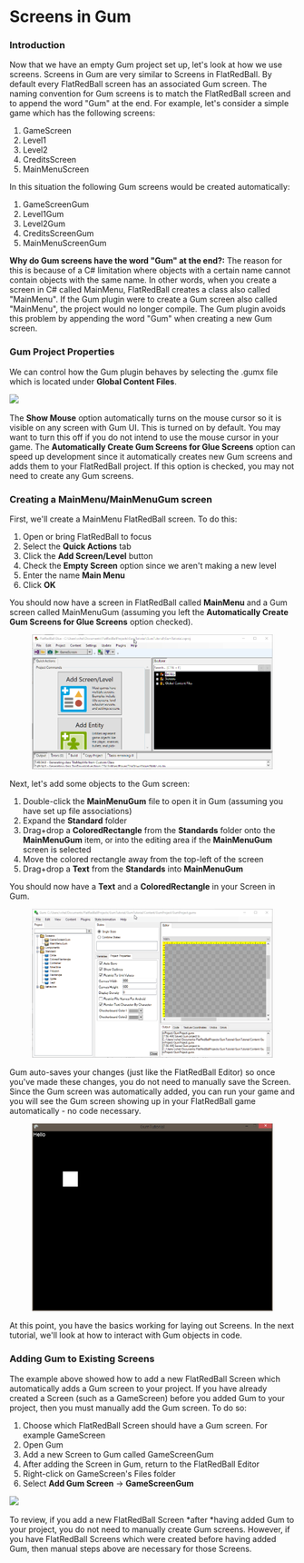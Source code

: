 # Screens in Gum

### Introduction

Now that we have an empty Gum project set up, let's look at how we use screens. Screens in Gum are very similar to Screens in FlatRedBall. By default every FlatRedBall screen has an associated Gum screen. The naming convention for Gum screens is to match the FlatRedBall screen and to append the word "Gum" at the end. For example, let's consider a simple game which has the following screens:

1. GameScreen
2. Level1
3. Level2
4. CreditsScreen
5. MainMenuScreen

In this situation the following Gum screens would be created automatically:

1. GameScreenGum
2. Level1Gum
3. Level2Gum
4. CreditsScreenGum
5. MainMenuScreenGum

**Why do Gum screens have the word "Gum" at the end?:** The reason for this is because of a C# limitation where objects with a certain name cannot contain objects with the same name. In other words, when you create a screen in C# called MainMenu, FlatRedBall creates a class also called "MainMenu". If the Gum plugin were to create a Gum screen also called "MainMenu", the project would no longer compile. The Gum plugin avoids this problem by appending the word "Gum" when creating a new Gum screen.

### Gum Project Properties

We can control how the Gum plugin behaves by selecting the .gumx file which is located under **Global Content Files**.

![](../../media/2019-03-img\_5c78b5c1b4f64.png)

The **Show Mouse** option automatically turns on the mouse cursor so it is visible on any screen with Gum UI. This is turned on by default. You may want to turn this off if you do not intend to use the mouse cursor in your game. The **Automatically Create Gum Screens for Glue Screens** option can speed up development since it automatically creates new Gum screens and adds them to your FlatRedBall project. If this option is checked, you may not need to create any Gum screens.

### Creating a MainMenu/MainMenuGum screen

First, we'll create a MainMenu FlatRedBall screen. To do this:

1. Open or bring FlatRedBall to focus
2. Select the **Quick Actions** tab
3. Click the **Add Screen/Level** button
4. Check the **Empty Screen** option since we aren't making a new level
5. Enter the name **Main Menu**
6. Click **OK**

You should now have a screen in FlatRedBall called **MainMenu** and a Gum screen called MainMenuGum (assuming you left the **Automatically Create Gum Screens for Glue Screens** option checked).

<figure><img src="../../media/2016-01-2021_March_07_074750.gif" alt=""><figcaption></figcaption></figure>

Next, let's add some objects to the Gum screen:

1. Double-click the **MainMenuGum** file to open it in Gum (assuming you have set up file associations)
2. Expand the **Standard** folder
3. Drag+drop a **ColoredRectangle** from the **Standards** folder onto the **MainMenuGum** item, or into the editing area if the **MainMenuGum** screen is selected
4. Move the colored rectangle away from the top-left of the screen
5. Drag+drop a **Text** from the **Standards** into **MainMenuGum**

You should now have a **Text** and a **ColoredRectangle** in your Screen in Gum.

<figure><img src="../../media/2016-01-2021_March_07_072857.gif" alt=""><figcaption></figcaption></figure>

Gum auto-saves your changes (just like the FlatRedBall Editor) so once you've made these changes, you do not need to manually save the Screen. Since the Gum screen was automatically added, you can run your game and you will see the Gum screen showing up in your FlatRedBall game automatically - no code necessary. &#x20;

<figure><img src="../../media/migrated_media-GumInFrb1.PNG" alt=""><figcaption></figcaption></figure>

At this point, you have the basics working for laying out Screens. In the next tutorial, we'll look at how to interact with Gum objects in code.

### Adding Gum to Existing Screens

The example above showed how to add a new FlatRedBall Screen which automatically adds a Gum screen to your project. If you have already created a Screen (such as a GameScreen) before you added Gum to your project, then you must manually add the Gum screen. To do so:

1. Choose which FlatRedBall Screen should have a Gum screen. For example GameScreen
2. Open Gum
3. Add a new Screen to Gum called GameScreenGum
4. After adding the Screen in Gum, return to the FlatRedBall Editor
5. Right-click on GameScreen's Files folder
6. Select **Add Gum Screen** -> **GameScreenGum**

![](../../media/2023-05-img\_646f4adbedd07.png)

To review, if you add a new FlatRedBall Screen \*after \*having added Gum to your project, you do not need to manually create Gum screens. However, if you have FlatRedBall Screens which were created before having added Gum, then manual steps above are necessary for those Screens.
